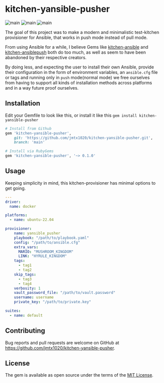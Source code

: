 # kitchen-yansible-pusher

![main](https://github.com/jmtx1020/kitchen-yansible-pusher/actions/workflows/main.yml/badge.svg)
![main](https://github.com/jmtx1020/kitchen-yansible-pusher/actions/workflows/release.yml/badge.svg)
![main](https://github.com/jmtx1020/kitchen-yansible-pusher/actions/workflows/integration.yml/badge.svg)

The goal of this project was to make a modern and minimalistic test-kitchen provisioner for Ansible, that works in push mode instead of pull mode.

From using Ansible for a while, I believe Gems like [kitchen-ansible](https://github.com/neillturner/kitchen-ansible) and [kitchen-ansiblepush](https://github.com/ahelal/kitchen-ansiblepush) both do too much, as well as seem to have been abandoned by their respective creators.

By doing less, and expecting the user to install their own Ansible, provide their configuration in the form of environment variables, an `ansible.cfg` file or tags and running only in `push` mode(normal mode) we free ourselves from having to support all kinds of installation methods across platforms and in a way future proof ourselves.

## Installation

Edit your Gemfile to look like this, or install it like this `gem install kitchen-yansible-pusher`

```ruby
# Install from Github
gem 'kitchen-yansible-pusher',
    git: 'https://github.com/jmtx1020/kitchen-yansible-pusher.git',
    branch: 'main'

# Install via RubyGems
gem 'kitchen-yansible-pusher', '~> 0.1.0'
```

## Usage

Keeping simplicity in mind, this kitchen-provisioner has minimal options to get going.
```yaml
---
driver:
  name: docker

platforms:
  - name: ubuntu-22.04

provisioner:
    name: yansible_pusher
    playbook: "/path/to/playbook.yaml"
    config: "/path/to/ansible.cfg"
    extra_vars:
      MARIO: "MUSHROOM_KINGDOM"
      LINK: "HYRULE_KINGDOM"
    tags:
      - tag1
      - tag2
    skip_tags:
      - tag3
      - tag4
    verbosity: 1
    vault_password_file: "/path/to/vault.password"
    username: username
    private_key: "/path/to/private.key"

suites:
  - name: default

```

## Contributing

Bug reports and pull requests are welcome on GitHub at https://github.com/jmtx1020/kitchen-yansible-pusher.

## License

The gem is available as open source under the terms of the [MIT License](https://opensource.org/licenses/MIT).

